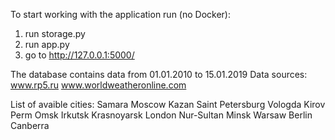 To start working with the application run (no Docker):
  1. run storage.py
  2. run app.py
  3. go to http://127.0.0.1:5000/


The database contains data from 01.01.2010 to 15.01.2019
Data sources: www.rp5.ru
			  www.worldweatheronline.com

List of avaible cities:
Samara 
Moscow
Kazan
Saint Petersburg
Vologda
Kirov
Perm
Omsk
Irkutsk
Krasnoyarsk
London
Nur-Sultan
Minsk
Warsaw
Berlin
Canberra
